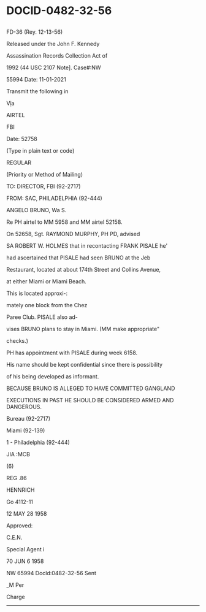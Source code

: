 # DOCID-0482-32-56

##
FD-36 (Rey. 12-13-56)

Released under the John F. Kennedy

Assassination Records Collection Act of

1992 (44 USC 2107 Note]. Case#:NW

55994 Date: 11-01-2021

Transmit the following in

Vịa

AIRTEL

FBI

Date: 52758

(Type in plain text or code)

REGULAR

(Priority or Method of Mailing)

TO: DIRECTOR, FBI (92-2717)

FROM: SAC, PHILADELPHIA (92-444)

ANGELO BRUNO, Wa S.

Re PH airtel to MM 5958 and MM airtel 52158.

On 52658, Sgt. RAYMOND MURPHY, PH PD, advised

SA ROBERT W. HOLMES that in recontacting FRANK PISALE he'

had ascertained that PISALE had seen BRUNO at the Jeb

Restaurant, located at about 174th Street and Collins Avenue,

at either Miami or Miami Beach.

This is located approxi-:

mately one block from the Chez

Paree Club. PISALE also ad-

vises BRUNO plans to stay in Miami. (MM make appropriate"

checks.)

PH has appointment with PISALE during week 6158.

His name should be kept confidential since there is possibility

of his being developed as informant.

BECAUSE BRUNO IS ALLEGED TO HAVE COMMITTED GANGLAND

EXECUTIONS IN PAST HE SHOULD BE CONSIDERED ARMED AND DANGEROUS.

Bureau (92-2717)

Miami (92-139)

1 - Philadelphia (92-444)

JIA :MCB

(6)

REG .86

HENNRICH

Go 4112-11

12 MAY 28 1958

Approved:

C.E.N.

Special Agent i

70 JUN 6 1958

NW 65994 Docld:0482-32-56
Sent

_M Per

Charge

---

